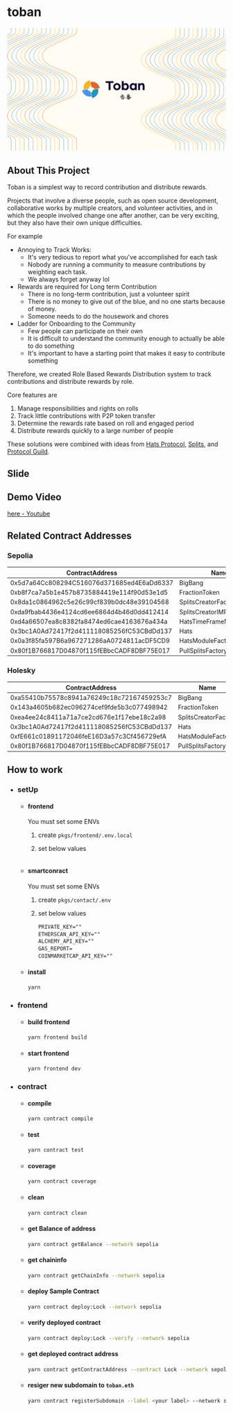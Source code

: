 # toban

![](./docs/img/header.png)

## About This Project

Toban is a simplest way to record contribution and distribute rewards.

Projects that involve a diverse people, such as open source development, collaborative works by multiple creators, and volunteer activities, and in which the people involved change one after another, can be very exciting, but they also have their own unique difficulties.

For example

- Annoying to Track Works:
  - It's very tedious to report what you've accomplished for each task
  - Nobody are running a community to measure contributions by weighting each task.
  - We always forget anyway lol
- Rewards are required for Long term Contribution
  - There is no long-term contribution, just a volunteer spirit
  - There is no money to give out of the blue, and no one starts because of money.
  - Someone needs to do the housework and chores
- Ladder for Onboarding to the Community
  - Few people can participate on their own
  - It is difficult to understand the community enough to actually be able to do something
  - It's important to have a starting point that makes it easy to contribute something

Therefore, we created Role Based Rewards Distribution system to track contributions and distribute rewards by role.

Core features are

1. Manage responsibilities and rights on rolls
2. Track little contributions with P2P token transfer
3. Determine the rewards rate based on roll and engaged period
4. Distribute rewards quickly to a large number of people

These solutions were combined with ideas from [Hats Protocol](https://www.hatsprotocol.xyz/), [Splits](https://splits.org), and [Protocol Guild](https://protocol-guild.readthedocs.io/en/latest/).

## Slide

## Demo Video

[here - Youtube](https://www.youtube.com/watch?v=jFjxNSHiCBI)

## Related Contract Addresses

### Sepolia

| ContractAddress                            | Name                    | Memo |
| ------------------------------------------ | ----------------------- | ---- |
| 0x5d7a64Cc808294C516076d371685ed4E6aDd6337 | BigBang                 |      |
| 0xb8f7ca7a5b1e457b8735884419e114f90d53e1d5 | FractionToken           |      |
| 0x8da1c0864962c5e26c99cf839b0dc48e39104568 | SplitsCreatorFactory    |      |
| 0xda9fbab4436e4124cd6ee6864d4b46d0dd412414 | SplitsCreatorIMPL       |      |
| 0xd4a66507ea8c8382fa8474ed6cae4163676a434a | HatsTimeFrameModuleIMPL |      |
| 0x3bc1A0Ad72417f2d411118085256fC53CBdDd137 | Hats                    |      |
| 0x0a3f85fa597B6a967271286aA0724811acDF5CD9 | HatsModuleFactory       |      |
| 0x80f1B766817D04870f115fEBbcCADF8DBF75E017 | PullSplitsFactory       |      |

### Holesky

| ContractAddress                            | Name                 | Memo |
| ------------------------------------------ | -------------------- | ---- |
| 0xa55410b75578c8941a76249c18c72167459253c7 | BigBang              |      |
| 0x143a4605b682ec096274cef9fde5b3c077498942 | FractionToken        |      |
| 0xea4ee24c8411a71a7ce2cd676e1f17ebe18c2a98 | SplitsCreatorFactory |      |
| 0x3bc1A0Ad72417f2d411118085256fC53CBdDd137 | Hats                 |      |
| 0xfE661c01891172046feE16D3a57c3Cf456729efA | HatsModuleFactory    |      |
| 0x80f1B766817D04870f115fEBbcCADF8DBF75E017 | PullSplitsFactory    |      |

## How to work

- ### **setUp**

  - #### **frontend**

    You must set some ENVs

    1. create `pkgs/frontend/.env.local`

    2. set below values

       ```txt

       ```

  - #### **smartconract**

    You must set some ENVs

    1. create `pkgs/contact/.env`

    2. set below values

       ```txt
       PRIVATE_KEY=""
       ETHERSCAN_API_KEY=""
       ALCHEMY_API_KEY=""
       GAS_REPORT=
       COINMARKETCAP_API_KEY=""
       ```

  - #### **install**

    ```bash
    yarn
    ```

- ### frontend

  - #### **build frontend**

    ```bash
    yarn frontend build
    ```

  - #### **start frontend**

    ```bash
    yarn frontend dev
    ```

- ### contract

  - #### **compile**

    ```bash
    yarn contract compile
    ```

  - #### **test**

    ```bash
    yarn contract test
    ```

  - #### **coverage**

    ```bash
    yarn contract coverage
    ```

  - #### **clean**

    ```bash
    yarn contract clean
    ```

  - #### **get Balance of address**

    ```bash
    yarn contract getBalance --network sepolia
    ```

  - #### **get chaininfo**

    ```bash
    yarn contract getChainInfo --network sepolia
    ```

  - #### **deploy Sample Contract**

    ```bash
    yarn contract deploy:Lock --network sepolia
    ```

  - #### **verify deployed contract**

    ```bash
    yarn contract deploy:Lock --verify --network sepolia
    ```

  - #### **get deployed contract address**

    ```bash
    yarn contract getContractAddress --contract Lock --network sepolia
    ```

  - #### **resiger new subdomain to `toban.eth`**

    ```bash
    yarn contract registerSubdomain --label <your label> --network sepolia
    ```
